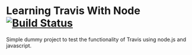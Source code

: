 # Learning Travis With Node [![Build Status](https://travis-ci.org/xhrix/Learning-Travis-With-Node.svg?branch=master)](https://travis-ci.org/xhrix/Learning-Travis-With-Node)

Simple dummy project to test the functionality of Travis using node.js and javascript.